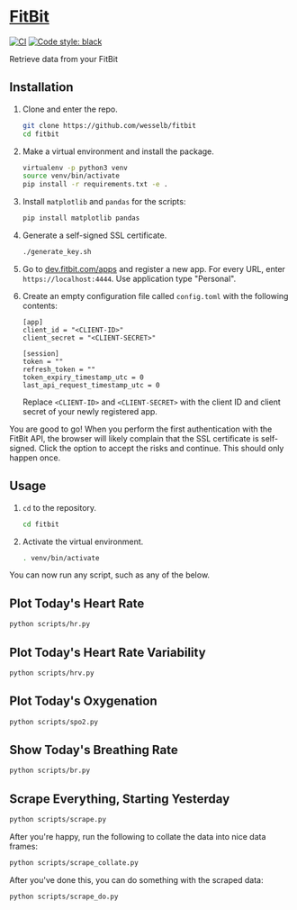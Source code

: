 # [FitBit](http://github.com/wesselb/fitbit)

[![CI](https://github.com/wesselb/fitbit/workflows/CI/badge.svg?branch=main)](https://github.com/wesselb/fitbit/actions?query=workflow%3ACI)
[![Code style: black](https://img.shields.io/badge/code%20style-black-000000.svg)](https://github.com/psf/black)

Retrieve data from your FitBit

## Installation

1. Clone and enter the repo.

    ```bash
    git clone https://github.com/wesselb/fitbit
    cd fitbit
    ```

2. Make a virtual environment and install the package.

    ```bash
    virtualenv -p python3 venv
    source venv/bin/activate
    pip install -r requirements.txt -e .
    ```
   
3. Install `matplotlib` and `pandas` for the scripts:

    ```bash
    pip install matplotlib pandas
    ```

4. Generate a self-signed SSL certificate.

    ```bash
    ./generate_key.sh
    ```
   
5. Go to [dev.fitbit.com/apps](dev.fitbit.com/apps) and register a new app.
    For every URL, enter `https://localhost:4444`.
    Use application type "Personal".

6. Create an empty configuration file called `config.toml` with the following contents:

    ```
    [app]
    client_id = "<CLIENT-ID>"
    client_secret = "<CLIENT-SECRET>"

    [session]
    token = ""
    refresh_token = ""
    token_expiry_timestamp_utc = 0
    last_api_request_timestamp_utc = 0
    ```
 
    Replace `<CLIENT-ID>` and `<CLIENT-SECRET>` with the client ID and client secret
    of your newly registered app.

You are good to go!
When you perform the first authentication with the FitBit API, the browser will likely
complain that the SSL certificate is self-signed.
Click the option to accept the risks and continue.
This should only happen once.


## Usage

1. `cd` to the repository.

    ```bash
    cd fitbit
    ```
   
2. Activate the virtual environment.
 
    ```bash
    . venv/bin/activate
    ```

You can now run any script, such as any of the below.

## Plot Today's Heart Rate

```bash
python scripts/hr.py
```

## Plot Today's Heart Rate Variability

```bash
python scripts/hrv.py
```

## Plot Today's Oxygenation

```bash
python scripts/spo2.py
```

## Show Today's Breathing Rate

```bash
python scripts/br.py
```

## Scrape Everything, Starting Yesterday

```bash
python scripts/scrape.py
```

After you're happy, run the following to collate the data into nice 
data frames:
```bash
python scripts/scrape_collate.py
```

After you've done this, you can do something with the scraped data:
```bash
python scripts/scrape_do.py
```
